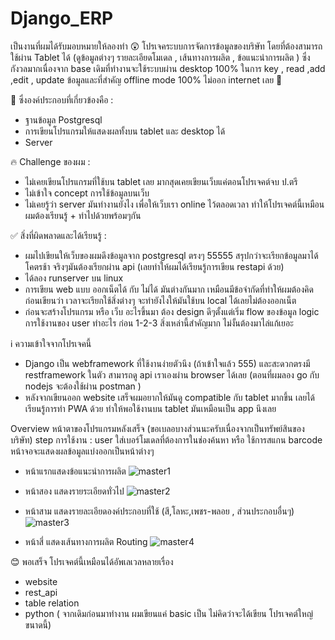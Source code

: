 # Django_ERP

เป็นงานที่ผมได้รับมอบหมายให้ลองทำ 😲
โปรเจคระบบการจัดการข้อมูลของบริษัท โดยที่ต้องสามารถใช้ผ่าน Tablet ได้ (ดูข้อมูลต่างๆ รายละเอียดโมเดล , เส้นทางการผลิต , ข้อแนะนำการผลิต ) 
ซึ่งกังวลมากเนื่องจาก base เดิมที่ทำงานจะใช้ระบบผ่าน desktop 100% 
ในการ key , read ,add ,edit , update ข้อมูลและที่สำคัญ offline mode 100% ไม่ออก internet เลย 🤣

🍚 ซึ่งองค์ประกอบที่เกี่ยวข้องคือ :
- ฐานข้อมูล Postgresql 
- การเขียนโปรแกรมให้แสดงผลทั้งบน tablet และ desktop ได้
- Server 

🔥 Challenge ของผม : 
- ไม่เคยเขียนโปรแกรมที่ใช้บน tablet เลย มากสุดเคยเขียนเว็บแค่ตอนโปรเจคต์จบ ป.ตรี 
- ไม่เข้าใจ concept การใช้ข้อมูลบนเว็บ
- ไม่เคยรู้ว่า server มันทำงานยังไง เพื่อให้เว็บเรา online ไว้ตลอดเวลา
ทำให้โปรเจคต์นี้เหมือนผมต้องเรียนรู้ + ทำไปด้วยพร้อมๆกัน

✅ สิ่งที่ผิดพลาดและได้เรียนรู้ :
- ผมไปเขียนให้เว็บของผมดึงข้อมูลจาก postgresql ตรงๆ 55555 สรุปกว่าจะเรียกข้อมูลมาได้ โคตรช้า จริงๆมันต้องเรียกผ่าน api (เลยทำให้ผมได้เรียนรู้การเขียน restapi ด้วย)
- ได้ลอง runserver บน linux
- การเขียน web แบบ ออกเน็ตได้ กับ ไม่ได้ มันต่างกันมาก เหมือนมีข้อจำกัดที่ทำให้ผมต้องคิดก่อนเขียนว่า เวลาจะเรียกใช้สิ่งต่างๆ จะทำยังไงให้มันใช้บน local ได้เลยไม่ต้องออกเน็ต
- ก่อนจะสร้างโปรแกรม หรือ เว็บ อะไรขึ้นมา ต้อง design ดีๆตั้งแต่เริ่ม flow ของข้อมูล logic การใช้งานของ user ทำอะไร ก่อน 1-2-3 สิ่งเหล่านี้สำคัญมาก ไม่งั้นต้องมาไล่แก้เยอะ

ℹ️ ความเข้าใจจากโปรเจคนี้
- Django เป็น webframework ที่ใช้งานง่ายตัวนึง (ถ้าเข้าใจแล้ว 555) และสะดวกตรงมี restframework ในตัว สามารถดู api เราเองผ่าน browser ได้เลย (ตอนที่ผมลอง go กับ nodejs จะต้องใช้ผ่าน postman )
- หลังจากเขียนออก website เสร็จผมอยากให้มันดู compatible กับ tablet มากขึ้น เลยได้เรียนรู้การทำ PWA ด้วย ทำให้พอใช้งานบน tablet มันเหมือนเป็น app นึงเลย







Overview หน้าตาของโปรแกรมหลังเสร็จ (ขอเบลอบางส่วนนะครับเนื่องจากเป็นทรัพย์สินของบริษัท)
step การใช้งาน : user ใส่เบอร์โมเดลที่ต้องการในช่องค้นหา หรือ ใช้การสแกน barcode หน้าจอจะแสดงผลข้อมูลแบ่งออกเป็นหน้าต่างๆ
- หน้าแรกแสดงข้อแนะนำการผลิต
![master1](https://github.com/zRedHox/Django_ERP/assets/30298730/d0901e13-3a1f-4959-b509-7e7d6b60cb3e)

- หน้าสอง แสดงรายระเอียดทั่วไป
![master2](https://github.com/zRedHox/Django_ERP/assets/30298730/ca2f0e68-befa-4c3b-9051-109dff52511c)

- หน้าสาม แสดงรายละเอียดองค์ประกอบที่ใช้ (สี,โลหะ,เพชร-พลอย , ส่วนประกอบอื่นๆ)
![master3](https://github.com/zRedHox/Django_ERP/assets/30298730/022cfc5c-ff1c-4f29-99f5-d808f1b3d108)

- หน้าสี่ แสดงเส้นทางการผลิต Routing
![master4](https://github.com/zRedHox/Django_ERP/assets/30298730/731fd624-6aa3-4017-8bef-da5d0ff573a3)



😊 พอเสร็จ โปรเจคต์นี้เหมือนได้อัพเลเวลหลายเรื่อง 
- website
- rest_api
- table relation
- python ( จากเดิมก่อนมาทำงาน ผมเขียนแค่ basic เป็น ไม่คิดว่าจะได้เขียน โปรเจคต์ใหญ่ขนาดนี้)

